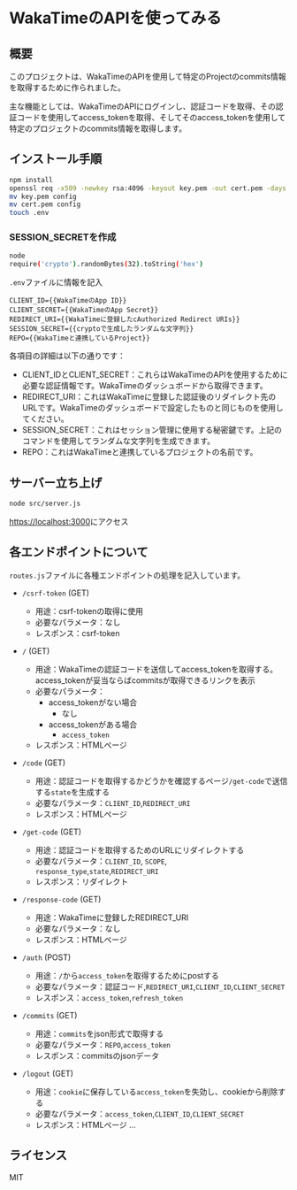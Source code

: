 # WakaTimeのAPIを使ってみる

## 概要
このプロジェクトは、WakaTimeのAPIを使用して特定のProjectのcommits情報を取得するために作られました。

主な機能としては、WakaTimeのAPIにログインし、認証コードを取得、その認証コードを使用してaccess_tokenを取得、そしてそのaccess_tokenを使用して特定のプロジェクトのcommits情報を取得します。


## インストール手順

```bash
npm install
openssl req -x509 -newkey rsa:4096 -keyout key.pem -out cert.pem -days 365 -nodes
mv key.pem config
mv cert.pem config
touch .env
```

### SESSION_SECRETを作成

```bash
node
require('crypto').randomBytes(32).toString('hex')
```

`.env`ファイルに情報を記入

```
CLIENT_ID={{WakaTimeのApp ID}}
CLIENT_SECRET={{WakaTimeのApp Secret}}
REDIRECT_URI={{WakaTimeに登録したcAuthorized Redirect URIs}}
SESSION_SECRET={{cryptoで生成したランダムな文字列}}
REPO={{WakaTimeと連携しているProject}}
```

各項目の詳細は以下の通りです：

- CLIENT_IDとCLIENT_SECRET：これらはWakaTimeのAPIを使用するために必要な認証情報です。WakaTimeのダッシュボードから取得できます。
- REDIRECT_URI：これはWakaTimeに登録した認証後のリダイレクト先のURLです。WakaTimeのダッシュボードで設定したものと同じものを使用してください。
- SESSION_SECRET：これはセッション管理に使用する秘密鍵です。上記のコマンドを使用してランダムな文字列を生成できます。
- REPO：これはWakaTimeと連携しているプロジェクトの名前です。

## サーバー立ち上げ

```bash
node src/server.js
```

[https://localhost:3000](https://localhost:3000)にアクセス


## 各エンドポイントについて
`routes.js`ファイルに各種エンドポイントの処理を記入しています。

- `/csrf-token` (GET)
    - 用途：csrf-tokenの取得に使用
    - 必要なパラメータ：なし
    - レスポンス：csrf-token

- `/` (GET)
    - 用途：WakaTimeの認証コードを送信してaccess_tokenを取得する。access_tokenが妥当ならばcommitsが取得できるリンクを表示
    - 必要なパラメータ：
        - access_tokenがない場合
            - なし
        - access_tokenがある場合
            - `access_token`
    - レスポンス：HTMLページ

- `/code` (GET)
    - 用途：認証コードを取得するかどうかを確認するページ`/get-code`で送信する`state`を生成する
    - 必要なパラメータ：`CLIENT_ID`,`REDIRECT_URI`
    - レスポンス：HTMLページ

- `/get-code` (GET)
    - 用途：認証コードを取得するためのURLにリダイレクトする
    - 必要なパラメータ：`CLIENT_ID`, `SCOPE`, `response_type`,`state`,`REDIRECT_URI`
    - レスポンス：リダイレクト

- `/response-code` (GET)
    - 用途：WakaTimeに登録したREDIRECT_URI
    - 必要なパラメータ：なし
    - レスポンス：HTMLページ

- `/auth` (POST)
    - 用途：`/`から`access_token`を取得するためにpostする
    - 必要なパラメータ：認証コード,`REDIRECT_URI`,`CLIENT_ID`,`CLIENT_SECRET`
    - レスポンス：`access_token`,`refresh_token`

- `/commits` (GET)
    - 用途：`commits`をjson形式で取得する
    - 必要なパラメータ：`REPO`,`access_token`
    - レスポンス：commitsのjsonデータ

- `/logout` (GET)
    - 用途：`cookie`に保存している`access_token`を失効し、cookieから削除する
    - 必要なパラメータ：`access_token`,`CLIENT_ID`,`CLIENT_SECRET`
    - レスポンス：HTMLページ
...



## ライセンス
MIT


